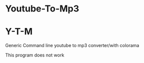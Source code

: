 # Youtube-To-Mp3
# Y-T-M
Generic Command line youtube to mp3 converter/with colorama

This program does not work

